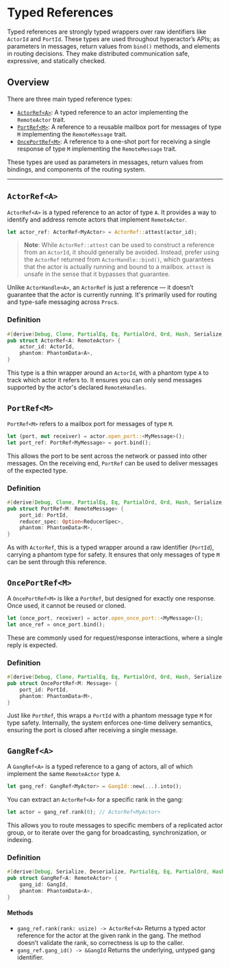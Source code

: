 # Typed References

Typed references are strongly typed wrappers over raw identifiers like `ActorId` and `PortId`. These types are used throughout hyperactor’s APIs; as parameters in messages, return values from `bind()` methods, and elements in routing decisions. They make distributed communication safe, expressive, and statically checked.

## Overview

There are three main typed reference types:

- [`ActorRef<A>`](#actorrefa): A typed reference to an actor implementing the `RemoteActor` trait.
- [`PortRef<M>`](#portrefm): A reference to a reusable mailbox port for messages of type `M` implementing the `RemoteMessage` trait.
- [`OncePortRef<M>`](#onceportrefm): A reference to a one-shot port for receiving a single response of type `M` implementing the `RemoteMessage` trait.

These types are used as parameters in messages, return values from bindings, and components of the routing system.

---

## `ActorRef<A>`

`ActorRef<A>` is a typed reference to an actor of type `A`. It provides a way to identify and address remote actors that implement `RemoteActor`.

```rust
let actor_ref: ActorRef<MyActor> = ActorRef::attest(actor_id);
```

> **Note**: While `ActorRef::attest` can be used to construct a reference from an `ActorId`, it should generally be avoided. Instead, prefer using the `ActorRef` returned from `ActorHandle::bind()`, which guarantees that the actor is actually running and bound to a mailbox. `attest` is unsafe in the sense that it bypasses that guarantee.

Unlike `ActorHandle<A>`, an `ActorRef` is just a reference — it doesn’t guarantee that the actor is currently running. It's primarily used for routing and type-safe messaging across `Proc`s.

### Definition
```rust
#[derive(Debug, Clone, PartialEq, Eq, PartialOrd, Ord, Hash, Serialize, Deserialize)]
pub struct ActorRef<A: RemoteActor> {
    actor_id: ActorId,
    phantom: PhantomData<A>,
}
```
This type is a thin wrapper around an `ActorId`, with a phantom type `A` to track which actor it refers to. It ensures you can only send messages supported by the actor's declared `RemoteHandles`.

## `PortRef<M>`

`PortRef<M>` refers to a mailbox port for messages of type `M`.
```rust
let (port, mut receiver) = actor.open_port::<MyMessage>();
let port_ref: PortRef<MyMessage> = port.bind();
```

This allows the port to be sent across the network or passed into other messages. On the receiving end, `PortRef` can be used to deliver messages of the expected type.

### Definition

```rust
#[derive(Debug, Clone, PartialEq, Eq, PartialOrd, Ord, Hash, Serialize, Deserialize)]
pub struct PortRef<M: RemoteMessage> {
    port_id: PortId,
    reducer_spec: Option<ReducerSpec>,
    phantom: PhantomData<M>,
}
```
As with `ActorRef`, this is a typed wrapper around a raw identifier (`PortId`), carrying a phantom type for safety. It ensures that only messages of type `M` can be sent through this reference.

## `OncePortRef<M>`

A `OncePortRef<M>` is like a `PortRef`, but designed for exactly one response. Once used, it cannot be reused or cloned.
```rust
let (once_port, receiver) = actor.open_once_port::<MyMessage>();
let once_ref = once_port.bind();
```
These are commonly used for request/response interactions, where a single reply is expected.

### Definition

```rust
#[derive(Debug, Clone, PartialEq, Eq, PartialOrd, Ord, Hash, Serialize, Deserialize)]
pub struct OncePortRef<M: Message> {
    port_id: PortId,
    phantom: PhantomData<M>,
}
```
Just like `PortRef`, this wraps a `PortId` with a phantom message type `M` for type safety. Internally, the system enforces one-time delivery semantics, ensuring the port is closed after receiving a single message.

## `GangRef<A>`

A `GangRef<A>` is a typed reference to a gang of actors, all of which implement the same `RemoteActor` type `A`.
```rust
let gang_ref: GangRef<MyActor> = GangId::new(...).into();
```
You can extract an `ActorRef<A>` for a specific rank in the gang:
```rust
let actor = gang_ref.rank(0); // ActorRef<MyActor>
```
This allows you to route messages to specific members of a replicated actor group, or to iterate over the gang for broadcasting, synchronization, or indexing.

### Definition
```rust
#[derive(Debug, Serialize, Deserialize, PartialEq, Eq, PartialOrd, Hash, Ord)]
pub struct GangRef<A: RemoteActor> {
    gang_id: GangId,
    phantom: PhantomData<A>,
}
```

#### Methods
- `gang_ref.rank(rank: usize) -> ActorRef<A>`
Returns a typed actor reference for the actor at the given rank in the gang. The method doesn’t validate the rank, so correctness is up to the caller.
- `gang_ref.gang_id() -> &GangId`
Returns the underlying, untyped gang identifier.
